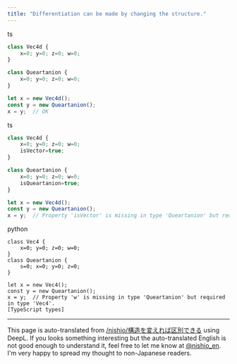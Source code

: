 ```yaml
---
title: "Differentiation can be made by changing the structure."
---
```


ts

```typescript
class Vec4d {
    x=0; y=0; z=0; w=0;
}

class Queartanion {
    x=0; y=0; z=0; w=0;
}

let x = new Vec4d();
const y = new Queartanion();
x = y;  // OK
```


ts

```typescript
class Vec4d {
    x=0; y=0; z=0; w=0;
    isVector=true;
}

class Queartanion {
    x=0; y=0; z=0; w=0;
    isQueartanion=true;
}

let x = new Vec4d();
const y = new Queartanion();
x = y;  // Property 'isVector' is missing in type 'Queartanion' but required in type 'Vec4d'.
```


python

```
class Vec4 {
    x=0; y=0; z=0; w=0;
}
class Queartanion {
    s=0; x=0; y=0; z=0;
}

let x = new Vec4();
const y = new Queartanion();
x = y;  // Property 'w' is missing in type 'Queartanion' but required in type 'Vec4'.
[TypeScript types] 
```


---
This page is auto-translated from [/nishio/構造を変えれば区別できる](https://scrapbox.io/nishio/構造を変えれば区別できる) using DeepL. If you looks something interesting but the auto-translated English is not good enough to understand it, feel free to let me know at [@nishio_en](https://twitter.com/nishio_en). I'm very happy to spread my thought to non-Japanese readers.